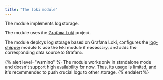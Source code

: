 ```yaml
---
title: "The loki module"
---
```


The module implements log storage.

The module uses the [Grafana Loki](https://grafana.com/oss/loki/) project.

The module deploys log storage based on Grafana Loki, configures the [log-shipper](../460-log-shipper/) module to use the loki module if necessary, and adds the corresponding data source to Grafana.

{% alert level="warning" %}
The module works only in standalone mode and doesn't support high availability for now. Thus, its usage is limited, and it's recommended to push crucial logs to other storage.
{% endalert %}
